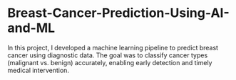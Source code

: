# Breast-Cancer-Prediction-Using-AI-and-ML
In this project, I developed a machine learning pipeline to predict breast cancer using diagnostic data. The goal was to classify cancer types (malignant vs. benign) accurately, enabling early detection and timely medical intervention. 
